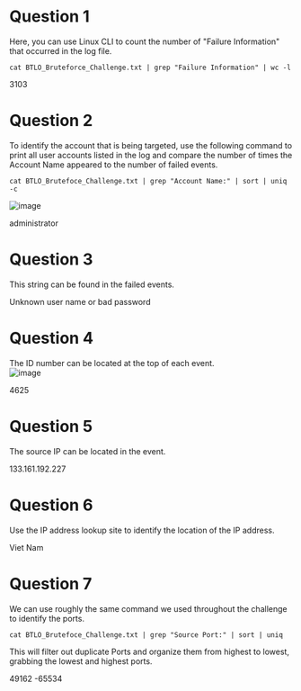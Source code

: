# Question 1
Here, you can use Linux CLI to count the number of "Failure Information" that occurred in the log file. 
```
cat BTLO_Bruteforce_Challenge.txt | grep "Failure Information" | wc -l 
```
3103

# Question 2
To identify the account that is being targeted, use the following command to print all user accounts listed in the log and compare the number of times the Account Name appeared to the number of failed events. 
```
cat BTLO_Brutefoce_Challenge.txt | grep "Account Name:" | sort | uniq -c
```
![image](https://github.com/Shawn-Nichol/BlueTeam/assets/30714313/78e7d0e7-5962-4713-aa00-e33f153d2132)

administrator

# Question 3
This string can be found in the failed events. 

Unknown user name or bad password

# Question 4
The ID number can be located at the top of each event.  </br>
![image](https://github.com/Shawn-Nichol/BlueTeam/assets/30714313/670c1468-6c6c-4117-b985-8e08b4770270)

4625

# Question 5
The source IP can be located in the event. 

133.161.192.227
# Question 6
Use the IP address lookup site to identify the location of the IP address. 

Viet Nam

# Question 7
We can use roughly the same command we used throughout the challenge to identify the ports. 
```
cat BTLO_Brutefoce_Challenge.txt | grep "Source Port:" | sort | uniq
```
This will filter out duplicate Ports and organize them from highest to lowest, grabbing the lowest and highest ports. 

49162 -65534
